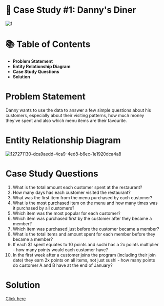 # 🍜 Case Study #1: Danny's Diner
![1](https://user-images.githubusercontent.com/110742273/210877356-5fa9ee74-b167-4aef-856a-cbb4f1b77803.png)
# 📚 Table of Contents
* **Problem Statement**
* **Entity Relationship Diagram**
* **Case Study Questions**
* **Solution**

# Problem Statement
Danny wants to use the data to answer a few simple questions about his customers, especially about their visiting patterns, how much money they’ve spent and also which menu items are their favourite.
# **Entity Relationship Diagram**
![127271130-dca9aedd-4ca9-4ed8-b6ec-1e1920dca4a8](https://user-images.githubusercontent.com/110742273/210878831-bbec1049-feb6-4890-9a89-b7dd20d182a0.png)

# **Case Study Questions**
1. What is the total amount each customer spent at the restaurant?
2. How many days has each customer visited the restaurant?
3. What was the first item from the menu purchased by each customer?
4. What is the most purchased item on the menu and how many times was it purchased by all customers?
5. Which item was the most popular for each customer?
6. Which item was purchased first by the customer after they became a member?
7. Which item was purchased just before the customer became a member?
8. What is the total items and amount spent for each member before they became a member?
9. If each $1 spent equates to 10 points and sushi has a 2x points multiplier - how many points would each customer have?
10. In the first week after a customer joins the program (including their join date) they earn 2x points on all items, not just sushi - how many points do customer A and B have at the end of January?
# **Solution**
[Click here](https://github.com/nadiaS11/8-weeks-SQL-challenge/blob/main/Case%20Study%20%231:%20Danny's%20Diner/Solution.md)
